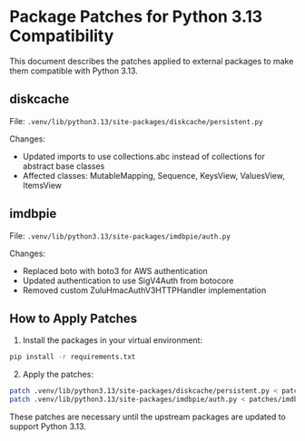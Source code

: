 # Package Patches for Python 3.13 Compatibility

This document describes the patches applied to external packages to make them compatible with Python 3.13.

## diskcache

File: `.venv/lib/python3.13/site-packages/diskcache/persistent.py`

Changes:
- Updated imports to use collections.abc instead of collections for abstract base classes
- Affected classes: MutableMapping, Sequence, KeysView, ValuesView, ItemsView

## imdbpie

File: `.venv/lib/python3.13/site-packages/imdbpie/auth.py`

Changes:
- Replaced boto with boto3 for AWS authentication
- Updated authentication to use SigV4Auth from botocore
- Removed custom ZuluHmacAuthV3HTTPHandler implementation

## How to Apply Patches

1. Install the packages in your virtual environment:
```bash
pip install -r requirements.txt
```

2. Apply the patches:
```bash
patch .venv/lib/python3.13/site-packages/diskcache/persistent.py < patches/diskcache-persistent.patch
patch .venv/lib/python3.13/site-packages/imdbpie/auth.py < patches/imdbpie-auth.patch
```

These patches are necessary until the upstream packages are updated to support Python 3.13. 